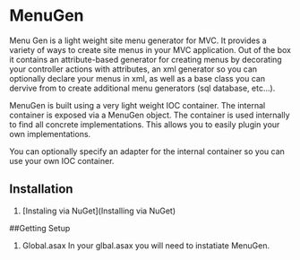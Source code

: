 MenuGen
=======

Menu Gen is a light weight site menu generator for MVC. It provides a variety of ways to create site menus in your MVC application.
Out of the box it contains an attribute-based generator for creating menus by decorating your controller actions with 
attributes, an xml generator so you can optionally declare your menus in xml, as well as a base class you can dervive from
to create additional menu generators (sql database, etc...).

MenuGen is built using a very light weight IOC container. The internal container is exposed via a MenuGen object. The 
container is used internally to find all concrete implementations. This allows you to easily plugin your own implementations.

You can optionally specify an adapter for the internal container so you can use your own IOC container.

## Installation

1. [Instaling via NuGet](Installing via NuGet)

##Getting Setup

1. Global.asax
In your glbal.asax you will need to instatiate MenuGen.
